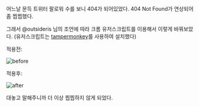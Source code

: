 어느날 문득 트위터 팔로워 수를 보니 404가 되어있었다. 404 Not Found가 연상되어 좀 찝찝했다.

그래서 @outsideris 님의 조언에 따라 크롬 유저스크립트를 이용해서 이렇게 바꿔보았다. (유저스크립트는 [tampermonkey](http://tampermonkey.net/)를 사용하여 설치했다)

적용전:

![before](https://raw.github.com/npcode/follower-to-status/blob/master/before.png)

적용후:

![after](https://raw.github.com/npcode/follower-to-status/blob/master/after.png)

대놓고 말해주니까 더 이상 찝찝하지 않게 되었다.
